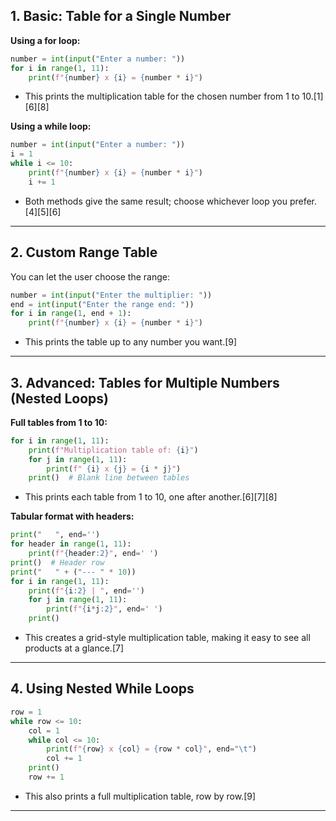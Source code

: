 ## 1. **Basic: Table for a Single Number**

**Using a for loop:**
```python
number = int(input("Enter a number: "))
for i in range(1, 11):
    print(f"{number} x {i} = {number * i}")
```
- This prints the multiplication table for the chosen number from 1 to 10.[1][6][8]

**Using a while loop:**
```python
number = int(input("Enter a number: "))
i = 1
while i <= 10:
    print(f"{number} x {i} = {number * i}")
    i += 1
```
- Both methods give the same result; choose whichever loop you prefer.[4][5][6]

***

## 2. **Custom Range Table**
You can let the user choose the range:
```python
number = int(input("Enter the multiplier: "))
end = int(input("Enter the range end: "))
for i in range(1, end + 1):
    print(f"{number} x {i} = {number * i}")
```
- This prints the table up to any number you want.[9]

***

## 3. **Advanced: Tables for Multiple Numbers (Nested Loops)**

**Full tables from 1 to 10:**
```python
for i in range(1, 11):
    print(f"Multiplication table of: {i}")
    for j in range(1, 11):
        print(f" {i} x {j} = {i * j}")
    print()  # Blank line between tables
```
- This prints each table from 1 to 10, one after another.[6][7][8]

**Tabular format with headers:**
```python
print("   ", end='')
for header in range(1, 11):
    print(f"{header:2}", end=' ')
print()  # Header row
print("   " + ("--- " * 10))
for i in range(1, 11):
    print(f"{i:2} | ", end='')
    for j in range(1, 11):
        print(f"{i*j:2}", end=' ')
    print()
```
- This creates a grid-style multiplication table, making it easy to see all products at a glance.[7]

***

## 4. **Using Nested While Loops**
```python
row = 1
while row <= 10:
    col = 1
    while col <= 10:
        print(f"{row} x {col} = {row * col}", end="\t")
        col += 1
    print()
    row += 1
```
- This also prints a full multiplication table, row by row.[9]

***
